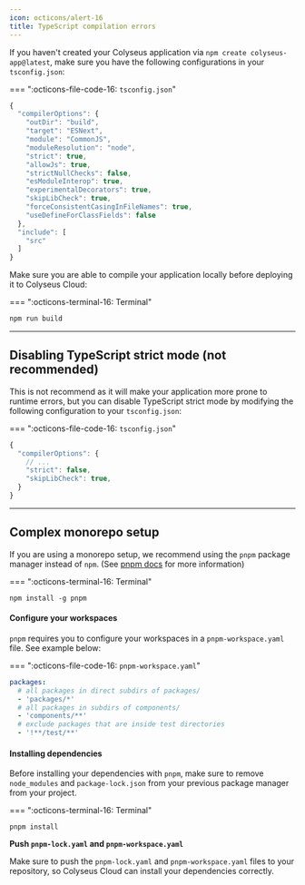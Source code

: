 ```yaml
---
icon: octicons/alert-16
title: TypeScript compilation errors
---
```


If you haven't created your Colyseus application via `npm create colyseus-app@latest`, make sure you have the following configurations in your `tsconfig.json`:

=== ":octicons-file-code-16: `tsconfig.json`"

```javascript
{
  "compilerOptions": {
    "outDir": "build",
    "target": "ESNext",
    "module": "CommonJS",
    "moduleResolution": "node",
    "strict": true,
    "allowJs": true,
    "strictNullChecks": false,
    "esModuleInterop": true,
    "experimentalDecorators": true,
    "skipLibCheck": true,
    "forceConsistentCasingInFileNames": true,
    "useDefineForClassFields": false
  },
  "include": [
    "src"
  ]
}
```

Make sure you are able to compile your application locally before deploying it to Colyseus Cloud:

=== ":octicons-terminal-16: Terminal"

```bash
npm run build
```

---

## Disabling TypeScript strict mode (not recommended)

This is not recommend as it will make your application more prone to runtime errors, but you can disable TypeScript strict mode by modifying the following configuration to your `tsconfig.json`:

=== ":octicons-file-code-16: `tsconfig.json`"

```javascript
{
  "compilerOptions": {
    // ...
    "strict": false,
    "skipLibCheck": true,
  }
}
```

---

## Complex monorepo setup

If you are using a monorepo setup, we recommend using the `pnpm` package manager instead of `npm`. (See [pnpm docs](https://pnpm.io/workspaces) for more information)

=== ":octicons-terminal-16: Terminal"

```
npm install -g pnpm
```

#### Configure your workspaces

`pnpm` requires you to configure your workspaces in a `pnpm-workspace.yaml` file. See example below:

=== ":octicons-file-code-16: `pnpm-workspace.yaml`"

```yaml
packages:
  # all packages in direct subdirs of packages/
  - 'packages/*'
  # all packages in subdirs of components/
  - 'components/**'
  # exclude packages that are inside test directories
  - '!**/test/**'
```

#### Installing dependencies

Before installing your dependencies with `pnpm`, make sure to remove `node_modules` and `package-lock.json` from your previous package manager from your project.

=== ":octicons-terminal-16: Terminal"

```
pnpm install
```

**Push `pnpm-lock.yaml` and `pnpm-workspace.yaml`**

Make sure to push the `pnpm-lock.yaml` and `pnpm-workspace.yaml` files to your repository, so Colyseus Cloud can install your dependencies correctly.